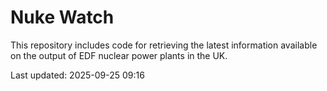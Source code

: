 # Nuke Watch

This repository includes code for retrieving the latest information available on the output of EDF nuclear power plants in the UK.

Last updated: 2025-09-25 09:16